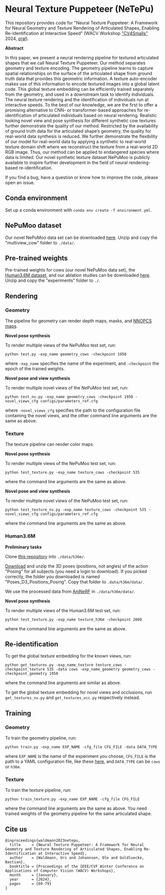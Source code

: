 # Neural Texture Puppeteer (NeTePu)
This repository provides code for "Neural Texture Puppeteer: A Framework for Neural Geometry and Texture Rendering of Articulated Shapes, Enabling Re-Identification at Interactive Speed" (WACV Workshop ["CV4Smalls"](https://cv4smalls.sites.northeastern.edu/) 2024, [oral](https://cv4smalls.sites.northeastern.edu/schedule-deadlines/)).

**Abstract**

In this paper, we present a neural rendering pipeline for textured articulated shapes that we call Neural Texture Puppeteer. Our method separates geometry and texture encoding. The geometry pipeline learns to capture spatial relationships on the surface of the articulated shape from ground truth data that provides this geometric information. A texture auto-encoder makes use of this information to encode textured images into a global latent code. This global texture embedding can be efficiently trained separately from the geometry, and used in a downstream task to identify individuals. The neural texture rendering and the identification of individuals run at interactive speeds. To the best of our knowledge, we are the first to offer a promising alternative to CNN- or transformer-based approaches for re-identification of articulated individuals based on neural rendering. Realistic looking novel view and pose synthesis for different synthetic cow textures further demonstrate the quality of our method. Restricted by the availability of ground truth data for the articulated shape’s geometry, the quality for real-world data synthesis is reduced. We further demonstrate the flexibility of our model for real-world data by applying a synthetic to real-world texture domain shift where we reconstruct the texture from a real-world 2D RGB image. Thus, our method can be applied to endangered species where data is limited. Our novel synthetic texture dataset NePuMoo is publicly available to inspire further development in the field of neural rendering-based re-identification.

If you find a bug, have a question or know how to improve the code, please open an issue.

## Conda environment
Set up a conda environment with `conda env create -f environment.yml`.

## NePuMoo dataset
Our novel NePuMoo data set can be downloaded [here](https://zenodo.org/records/10402817). Unzip and copy the "multiview_cow" folder to `./data/`.

## Pre-trained weights
Pre-trained weights for cows (our novel NePuMoo data set), the [Human3.6M dataset](http://vision.imar.ro/human3.6m/description.php), and our ablation studies can be downloaded [here](https://zenodo.org/records/10402116). Unzip and copy the "experiments" folder to `./`.

## Rendering

### Geometry
The pipeline for geometry can render depth maps, masks, and [NNOPCS maps](https://arxiv.org/abs/2311.17109).

**Novel pose synthesis**

To render multiple views of the NePuMoo test set, run:

    python test.py -exp_name geometry_cows -checkpoint 1950

where `-exp_name` specifies the name of the experiment, and `-checkpoint` the epoch of the trained weights.

**Novel pose and view synthesis**

To render multiple novel views of the NePuMoo test set, run:

    python test_nv.py -exp_name geometry_cows -checkpoint 1950 -novel_views_cfg configs/parameters_ref.cfg

where `-novel_views_cfg` specifies the path to the configuration file containing the novel views, and the other command line arguments are the same as above.

### Texture
The texture pipeline can render color maps.

**Novel pose synthesis**

To render multiple views of the NePuMoo test set, run:

    python test_texture.py -exp_name texture_cows -checkpoint 535

where the command line arguments are the same as above.

**Novel pose and view synthesis**

To render multiple novel views of the NePuMoo test set, run:

    python test_texture_nv.py -exp_name texture_cows -checkpoint 535 -novel_views_cfg configs/parameters_ref.cfg

where the command line arguments are the same as above.

### Human3.6M
**Preliminary tasks**

Clone [this repository](https://github.com/karfly/human36m-camera-parameters) into `./data/h36m/`.

[Download](http://vision.imar.ro/human3.6m/filebrowser.php) and unzip the 3D poses (positions, not angles) of the action "Posing" for all subjects (you need a login to download). If you picked correctly, the folder you downloaded is named "Poses_D3_Positions_Posing". Copy that folder to `.data/h36m/data/`.

We use the processed data from [AniNeRF](https://github.com/zju3dv/animatable_nerf/blob/master/INSTALL.md#set-up-datasets) in `./data/h36m/data/`.

**Novel pose synthesis**

To render multiple views of the Human3.6M test set, run:

    python test_texture.py -exp_name texture_h36m -checkpoint 2080

where the command line arguments are the same as above.

## Re-identification
To get the global texture embedding for the known views, run:

    python get_textures.py -exp_name_texture texture_cows -checkpoint_texture 535 -data cows -exp_name_geometry geometry_cows -checkpoint_geometry 1950

where the command line arguments are similar as above.

To get the global texture embedding for novel views and occlusions, run `get_textures_nv.py` and `get_textures_occ.py` respectively instead.

## Training

### Geometry
To train the geometry pipeline, run:

    python train.py -exp_name EXP_NAME -cfg_file CFG_FILE -data DATA_TYPE

where `EXP_NAME` is the name of the experiment you choose, `CFG_FILE` is the path to a YAML configuration file, like these [here](https://github.com/urs-waldmann/NeTePu/tree/main/configs), and `DATA_TYPE` can be `cows` or `h36m`.

### Texture
To train the texture pipeline, run:

    python train_texture.py -exp_name EXP_NAME -cfg_file CFG_FILE

where the command line arguments are the same as above. You need trained weights of the geometry pipeline for the same articulated shape.

## Cite us

    @inproceedings{waldmann2023netepu,
      title     = {Neural Texture Puppeteer: A Framework for Neural Geometry and Texture Rendering of Articulated Shapes, Enabling Re-Identification at Interactive Speed},
      author    = {Waldmann, Urs and Johannsen, Ole and Goldluecke, Bastian},
      booktitle = {Proceedings of the IEEE/CVF Winter Conference on Applications of Computer Vision (WACV) Workshops},
      month     = {January},
      year      = {2024},
      pages     = {69-79}
    }
